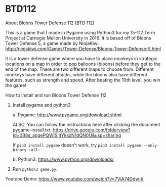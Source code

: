 # BTD112
About Bloons Tower Defense 112 (BTD 112)

This is a game that I made in Pygame using Python3 for my 15-112 Term Project at 
Carnegie Mellon University in 2016. It is based off of Bloons Tower Defense 5, a game
made by NinjaKiwi: http://ninjakiwi.com/Games/Tower-Defense/Bloons-Tower-Defense-5.html

It is a tower defense game where you have to place monkeys in strategic locations
on a map in order to pop balloons (bloons) before they get to the end of the map.
There are two different maps to choose from. Different monkeys have different 
attacks, while the bloons also have different features, such as strength and speed.
After beating the 10th level, you win the game!

How to install and run Bloons Tower Defense 112

1. Install pygame and python3

    a. Pygame: http://www.pygame.org/download.shtml

    ALSO, You can follow the instructions here after clicking the document
    pygame-install.txt: https://drive.google.com/folderview?id=0B8s_apgePQWISjItYksxN1dQN0U&usp=sharing

    If `pip3 install pygame` doesn't work, try `pip3 install pygame --only-binary :all:`

    b. Python3: https://www.python.org/downloads/

2. Run `python3 game.py`.

Youtube Demo: https://www.youtube.com/watch?v=7ViA74Ddw-k
